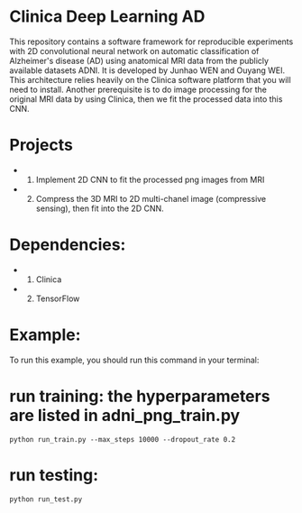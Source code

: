 # Clinica Deep Learning AD
This repository contains a software framework for reproducible experiments with 2D convolutional neural network on automatic classification of Alzheimer's disease (AD) using anatomical MRI data from the publicly available datasets ADNI. It is developed by Junhao WEN and Ouyang WEI.
This architecture relies heavily on the Clinica software platform that you will need to install. Another prerequisite is to do image processing for the original MRI data by using Clinica, then we fit the processed data into this CNN.

# Projects
- 1) Implement 2D CNN to fit the processed png images from MRI
- 2) Compress the 3D MRI to 2D multi-chanel image (compressive sensing), then fit into the 2D CNN.

# Dependencies:
- 1) Clinica
- 2) TensorFlow

# Example:
To run this example, you should run this command in your terminal:
# run training: the hyperparameters are listed in **adni_png_train.py**
```
python run_train.py --max_steps 10000 --dropout_rate 0.2
```
# run testing:
```
python run_test.py
```